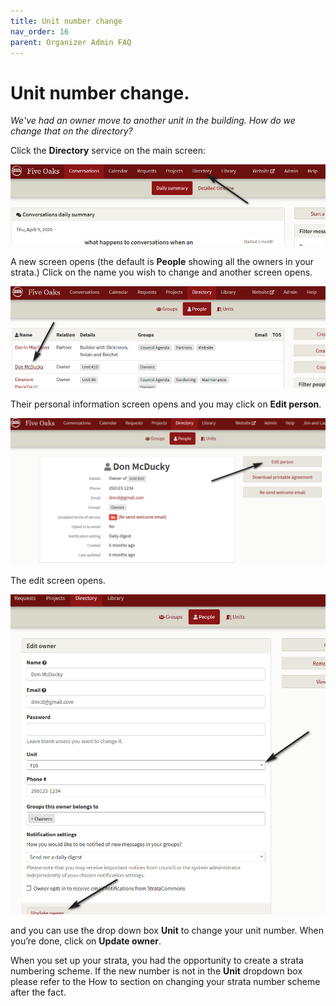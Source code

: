 ```yaml
---
title: Unit number change
nav_order: 16
parent: Organizer Admin FAQ
---
```


# Unit number change.

*We've had an owner move to another unit in the building.  How do we change that on the directory?*

Click the **Directory** service on the main screen:

![choose directory](unitchange/directory.png)

A new screen opens (the default is **People** showing all the owners in your strata.)  Click on the name you wish to change and another screen opens. 

![people](unitchange/people.png)

Their personal information screen opens and you may click on **Edit person**.

![edit person](unitchange/editperson.png)

The edit screen opens. 

![update](unitchange/update.png)

and you can use the drop down box **Unit** to change your unit number.  When you’re done, click on **Update owner**.

When you set up your strata, you had the opportunity to create a strata numbering scheme.  If the new number is not in the **Unit** dropdown box please refer to the How to section on changing your strata number scheme after the fact.

